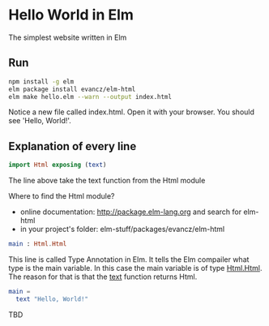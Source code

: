 # Hello World in Elm

The simplest website written in Elm

## Run
```bash
npm install -g elm
elm package install evancz/elm-html
elm make hello.elm --warn --output index.html
```

Notice a new file called index.html. Open it with your browser. You should see 'Hello, World!'.


## Explanation of every line

```elm
import Html exposing (text)
```
The line above take the text function from the Html module

Where to find the Html module?
* online documentation: http://package.elm-lang.org and search for elm-html
* in your project's folder: elm-stuff/packages/evancz/elm-html

```elm
main : Html.Html
```
This line is called Type Annotation in Elm. It tells the Elm compailer what type is the main variable. In this case the main variable is of type [Html.Html](http://package.elm-lang.org/packages/evancz/elm-html/4.0.2/Html#Html). The reason for that is that the [text](http://package.elm-lang.org/packages/evancz/elm-html/4.0.2/Html#text) function returns Html.

```elm
main =
  text "Hello, World!"
```
TBD

